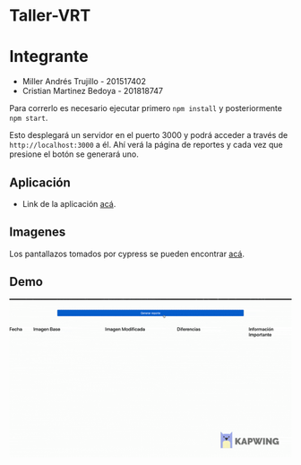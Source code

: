 # Taller-VRT

# Integrante

- Miller Andrés Trujillo - 201517402
- Cristian Martinez Bedoya - 201818747

Para correrlo es necesario ejecutar primero `npm install` y posteriormente `npm start`.

Esto desplegará un servidor en el puerto 3000 y podrá acceder a través de `http://localhost:3000` a él. Ahí verá la página de reportes y cada vez que presione el botón se generará uno.

## Aplicación

- Link de la aplicación [acá](https://cmartinezbjmu.github.io/miso-4208-vrt/palette.html).

## Imagenes

Los pantallazos tomados por cypress se pueden encontrar [acá](https://github.com/matrujillo10/taller-vrt/tree/master/public/images).

## Demo

![](t7.gif)
